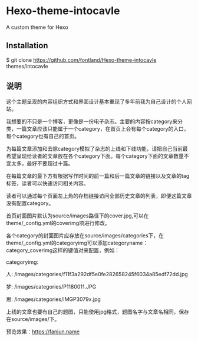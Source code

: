 # Hexo-theme-intocavle
A custom theme for Hexo


## Installation
$ git clone https://github.com/fontland/Hexo-theme-intocavle themes/intocavle

## 说明

这个主题呈现的内容组织方式和界面设计基本重现了多年前我为自己设计的个人网站。

我想要的不只是一个博客，更像是一份电子杂志。主要的内容按category来分类，一篇文章应该只能属于一个category，在首页上会有每个category的入口，每个category也有自己的首页。

为每篇文章添加和去除category模拟了杂志的上线和下线功能，请把自己当前最希望呈现给读者的文章放在各个category下面。每个category下面的文章数量不宜太多，最好不要超过十篇。

在每篇文章的最下方有根据写作时间的前一篇和后一篇文章的链接以及文章的tag标签，读者可以快速访问相关内容。

读者可以通过每个页面左上角的存档链接访问全部历史文章的列表，即便这篇文章没有配置category。

首页封面图片默认为source/images路径下的cover.jpg,可以在theme/_config.yml的coverimg项进行修改。

各个category的封面图片应存放在source/images/categories下，在theme/_config.yml的categoryimg可以添加categoryname：category_coverimg这样的键值对来配置，例如：

categoryimg:

  人: /images/categories/f11f3a292df5e0fe282658245f6034a85edf72dd.jpg

  梦: /images/categories/P1180011.JPG

  思: /images/categories/IMGP3079x.jpg

上线的文章也要有自己的题图，只能使用jpg格式，题图名字与文章名相同，保存在source/images/下。


预览效果：https://fanjun.name
